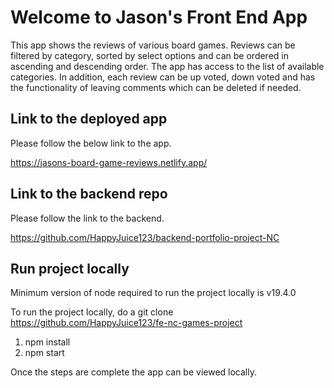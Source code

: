 # Welcome to Jason's Front End App

This app shows the reviews of various board games. Reviews can be filtered by category, sorted by select options and can be ordered in ascending and descending order. The app has access to the list of available categories. In addition, each review can be up voted, down voted and has the functionality of leaving comments which can be deleted if needed.

## Link to the deployed app

Please follow the below link to the app.

https://jasons-board-game-reviews.netlify.app/

## Link to the backend repo

Please follow the link to the backend.

https://github.com/HappyJuice123/backend-portfolio-project-NC

## Run project locally

Minimum version of node required to run the project locally is v19.4.0

To run the project locally, do a git clone <https://github.com/HappyJuice123/fe-nc-games-project>

1. npm install
2. npm start

Once the steps are complete the app can be viewed locally.
